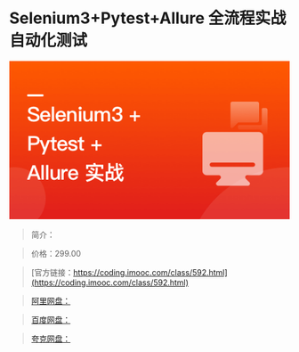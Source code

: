 # Selenium3+Pytest+Allure 全流程实战自动化测试

![img](../../assets/62d61d00094731ab05400304.png)

> 简介：

> 价格：299.00

> [官方链接：https://coding.imooc.com/class/592.html](https://coding.imooc.com/class/592.html)

> [阿里网盘：]()

> [百度网盘：]()

> [夸克网盘：]()
